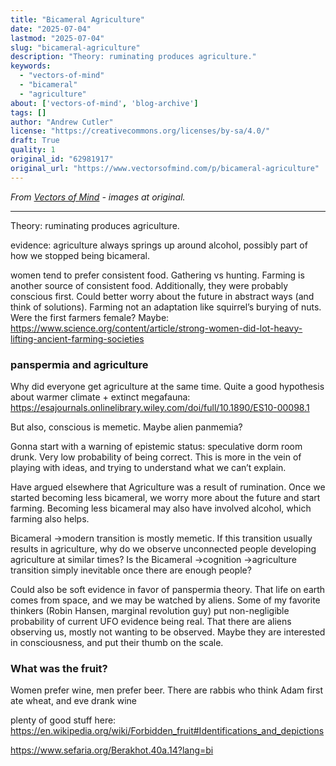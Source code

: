 ```yaml
---
title: "Bicameral Agriculture"
date: "2025-07-04"
lastmod: "2025-07-04"
slug: "bicameral-agriculture"
description: "Theory: ruminating produces agriculture."
keywords:
  - "vectors-of-mind"
  - "bicameral"
  - "agriculture"
about: ['vectors-of-mind', 'blog-archive']
tags: []
author: "Andrew Cutler"
license: "https://creativecommons.org/licenses/by-sa/4.0/"
draft: True
quality: 1
original_id: "62981917"
original_url: "https://www.vectorsofmind.com/p/bicameral-agriculture"
---
```

*From [Vectors of Mind](https://www.vectorsofmind.com/p/bicameral-agriculture) - images at original.*

---

Theory: ruminating produces agriculture.

evidence: agriculture always springs up around alcohol, possibly part of how we stopped being bicameral.

women tend to prefer consistent food. Gathering vs hunting. Farming is another source of consistent food. Additionally, they were probably conscious first. Could better worry about the future in abstract ways (and think of solutions). Farming not an adaptation like squirrel’s burying of nuts. Were the first farmers female? Maybe: https://www.science.org/content/article/strong-women-did-lot-heavy-lifting-ancient-farming-societies

### panspermia and agriculture


Why did everyone get agriculture at the same time. Quite a good hypothesis about warmer climate + extinct megafauna: https://esajournals.onlinelibrary.wiley.com/doi/full/10.1890/ES10-00098.1

But also, conscious is memetic. Maybe alien panmemia?

Gonna start with a warning of epistemic status: speculative dorm room drunk. Very low probability of being correct. This is more in the vein of playing with ideas, and trying to understand what we can’t explain.

Have argued elsewhere that Agriculture was a result of rumination. Once we started becoming less bicameral, we worry more about the future and start farming. Becoming less bicameral may also have involved alcohol, which farming also helps.

Bicameral →modern transition is mostly memetic. If this transition usually results in agriculture, why do we observe unconnected people developing agriculture at similar times? Is the Bicameral →cognition →agriculture transition simply inevitable once there are enough people?

Could also be soft evidence in favor of panspermia theory. That life on earth comes from space, and we may be watched by aliens. Some of my favorite thinkers (Robin Hansen, marginal revolution guy) put non-negligible probability of current UFO evidence being real. That there are aliens observing us, mostly not wanting to be observed. Maybe they are interested in consciousness, and put their thumb on the scale.

### What was the fruit?


Women prefer wine, men prefer beer. There are rabbis who think Adam first ate wheat, and eve drank wine

plenty of good stuff here: https://en.wikipedia.org/wiki/Forbidden_fruit#Identifications_and_depictions

https://www.sefaria.org/Berakhot.40a.14?lang=bi
